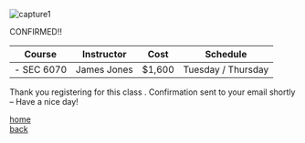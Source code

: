 ![capture1](https://user-images.githubusercontent.com/44885441/48521130-2ff67780-e841-11e8-8efa-807518dbd66f.PNG)

CONFIRMED!!

|   Course   | Instructor      | Cost    | Schedule              |
|:----------:|-----------------|---------|-----------------------|
| - SEC 6070 | James Jones     | $1,600  | Tuesday / Thursday    |

Thank you registering for this class . Confirmation sent to your email shortly – Have a nice day!

[home](https://cezenekwe.github.io/backup/)
<br>
[back](https://cezenekwe.github.io/backup/Program-1.html)
